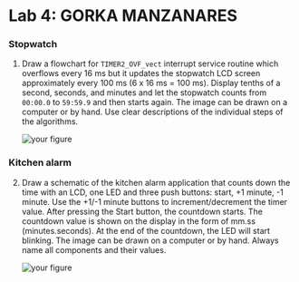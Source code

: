 # Lab 4: GORKA MANZANARES

### Stopwatch

1. Draw a flowchart for `TIMER2_OVF_vect` interrupt service routine which overflows every 16&nbsp;ms but it updates the stopwatch LCD screen approximately every 100&nbsp;ms (6 x 16&nbsp;ms = 100&nbsp;ms). Display tenths of a second, seconds, and minutes and let the stopwatch counts from `00:00.0` to `59:59.9` and then starts again. The image can be drawn on a computer or by hand. Use clear descriptions of the individual steps of the algorithms.

   ![your figure](https://mail.google.com/mail/u/0?ui=2&ik=2c0c494f1a&attid=0.1.1&permmsgid=msg-f:1747602311976530287&th=1840bb0b2603316f&view=fimg&fur=ip&sz=s0-l75-ft&attbid=ANGjdJ8c0a24TTo5ozhVehbxXmcVunq0LpxfU7pRMyOfBBJ6Z6HfHW_bUF2J32XtWFoY_aWbXNf2Rula7nCbxgMaGR7_4b8QAygKVkdQjkCUd1n_JN9iYQLg1jZYSYo&disp=emb)

### Kitchen alarm

2. Draw a schematic of the kitchen alarm application that counts down the time with an LCD, one LED and three push buttons: start, +1 minute, -1 minute. Use the +1/-1 minute buttons to increment/decrement the timer value. After pressing the Start button, the countdown starts. The countdown value is shown on the display in the form of mm.ss (minutes.seconds). At the end of the countdown, the LED will start blinking. The image can be drawn on a computer or by hand. Always name all components and their values.

   ![your figure](LCD2.png)